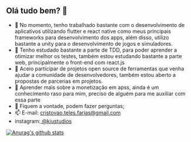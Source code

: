## Olá tudo bem? 👋

- 🔭 No momento, tenho trabalhado bastante com o desenvolvimento de aplicativos utilizando flutter e react native como meus principais frameworks para desenvolvimento dos apps, além disso, utilizo bastante a unity para o desenvolvimento de jogos e simuladores.
- 🌱 Tenho estudado bastante a parte de TDD, para poder aprender a otimizar melhor os testes, também estou estudando bastante a parte web, principalmente o front-end com react.js
- 👯  Aceio participar de projetos open source de ferramentas que venha ajudar a comunidade de desenvolvedores, também estou aberto a propostas de parcerias em projetos.
- 🤔 Aprender mais sobre a monetização em apss, ainda é um conhecimento raso para mim, preciso de alguém para me auxiliar com essa parte
- 💬 Fiquem a vontade, podem fazer perguntas;
- 📫 E-mail: cristovao.teles.farias@gmail.com
 - instagram:<a href="https://www.instagram.com/kiustudios/"> @kiustudios </a>
 
 [![Anurag's github stats](https://github-readme-stats.vercel.app/api?username=CristovoXDGM&show_icons=true&theme=cobalt)](https://github.com/anuraghazra/github-readme-stats)
 
 

 
 
